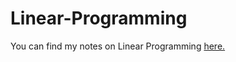 # Linear-Programming
You can find my notes on Linear Programming
<a href="https://hackmd.io/@cbBcXgVQTzaEI0gZpCRjOQ/HJuwu1C8P">here.</a>
